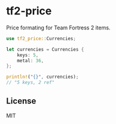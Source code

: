 # tf2-price

Price formating for Team Fortress 2 items.

```rs
use tf2_price::Currencies;

let currencies = Currencies {
    keys: 5,
    metal: 36,
};

println!("{}", currencies);
// "5 keys, 2 ref"
```

## License

MIT
